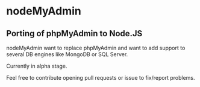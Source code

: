 # nodeMyAdmin

## Porting of phpMyAdmin to Node.JS

nodeMyAdmin want to replace phpMyAdmin and want to add support to several DB engines like MongoDB or SQL Server.

Currently in alpha stage.

Feel free to contribute opening pull requests or issue to fix/report problems.